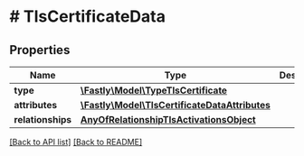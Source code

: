 # # TlsCertificateData

## Properties

Name | Type | Description | Notes
------------ | ------------- | ------------- | -------------
**type** | [**\Fastly\Model\TypeTlsCertificate**](TypeTlsCertificate.md) |  | [optional]
**attributes** | [**\Fastly\Model\TlsCertificateDataAttributes**](TlsCertificateDataAttributes.md) |  | [optional]
**relationships** | [**AnyOfRelationshipTlsActivationsObject**](AnyOfRelationshipTlsActivationsObject.md) |  | [optional]

[[Back to API list]](../../README.md#endpoints) [[Back to README]](../../README.md)

